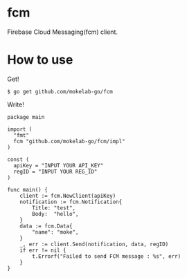 # fcm
Firebase Cloud Messaging(fcm) client.

# How to use

Get!

    $ go get github.com/mokelab-go/fcm

Write!

```    
package main

import (
  "fmt"
  fcm "github.com/mokelab-go/fcm/impl"
)

const (
  apiKey = "INPUT YOUR API_KEY"
  regID = "INPUT YOUR REG_ID"
)

func main() {
	client := fcm.NewClient(apiKey)
	notification := fcm.Notification{
		Title: "test",
		Body:  "hello",
	}
	data := fcm.Data{
		"name": "moke",
	}
	_, err := client.Send(notification, data, regID)
	if err != nil {
		t.Errorf("Failed to send FCM message : %s", err)
	}
} 
```

